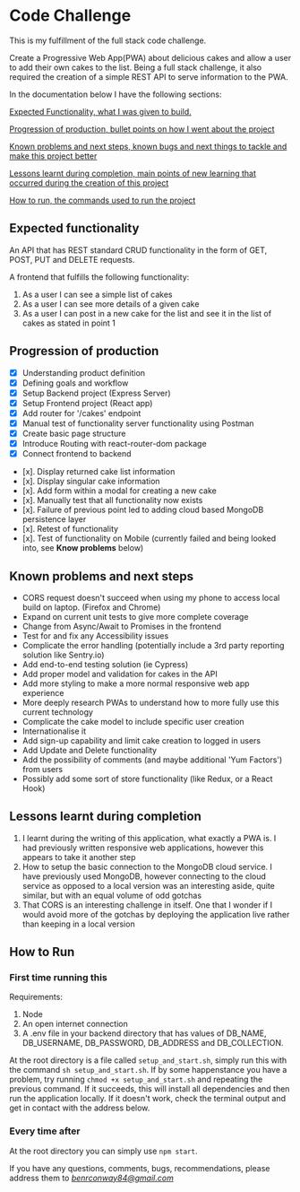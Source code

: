 # Code Challenge

This is my fulfillment of the full stack code challenge.

Create a Progressive Web App(PWA) about delicious cakes and allow a user to add their own cakes to the list.
Being a full stack challenge, it also required the creation of a simple REST API to serve information to the PWA.

In the documentation below I have the following sections:

[Expected Functionality, what I was given to build.](#Expected-functionality)

[Progression of production, bullet points on how I went about the project](#Progression-of-production)

[Known problems and next steps, known bugs and next things to tackle and make this project better](#Known-problems-and-next-steps)

[Lessons learnt during completion, main points of new learning that occurred during the creation of this project](#Lessons-learnt-during-completion)

[How to run, the commands used to run the project](#How-to-run)

## Expected functionality

An API that has REST standard CRUD functionality in the form of GET, POST, PUT and DELETE requests.

A frontend that fulfills the following functionality:

1. As a user I can see a simple list of cakes
2. As a user I can see more details of a given cake
3. As a user I can post in a new cake for the list and see it in the list of cakes as stated in point 1

## Progression of production

- [x] Understanding product definition
- [x] Defining goals and workflow
- [x] Setup Backend project (Express Server)
- [x] Setup Frontend project (React app)
- [x] Add router for '/cakes' endpoint
- [x] Manual test of functionality server functionality using Postman
- [x] Create basic page structure
- [x] Introduce Routing with react-router-dom package
- [x] Connect frontend to backend
- [x]. Display returned cake list information
- [x]. Display singular cake information
- [x]. Add form within a modal for creating a new cake
- [x]. Manually test that all functionality now exists
- [x]. Failure of previous point led to adding cloud based MongoDB persistence layer
- [x]. Retest of functionality
- [x]. Test of functionality on Mobile (currently failed and being looked into, see **Know problems** below)

## Known problems and next steps

- CORS request doesn't succeed when using my phone to access local build on laptop. (Firefox and Chrome)
- Expand on current unit tests to give more complete coverage
- Change from Async/Await to Promises in the frontend
- Test for and fix any Accessibility issues
- Complicate the error handling (potentially include a 3rd party reporting solution like Sentry.io)
- Add end-to-end testing solution (ie Cypress)
- Add proper model and validation for cakes in the API
- Add more styling to make a more normal responsive web app experience
- More deeply research PWAs to understand how to more fully use this current technology
- Complicate the cake model to include specific user creation
- Internationalise it
- Add sign-up capability and limit cake creation to logged in users
- Add Update and Delete functionality
- Add the possibility of comments (and maybe additional 'Yum Factors') from users
- Possibly add some sort of store functionality (like Redux, or a React Hook)

## Lessons learnt during completion

1. I learnt during the writing of this application, what exactly a PWA is. I had previously written responsive web applications, however this appears to take it another step
2. How to setup the basic connection to the MongoDB cloud service. I have previously used MongoDB, however connecting to the cloud service as opposed to a local version was an interesting aside, quite similar, but with an equal volume of odd gotchas
3. That CORS is an interesting challenge in itself. One that I wonder if I would avoid more of the gotchas by deploying the application live rather than keeping in a local version

## How to Run

### First time running this

Requirements:

1. Node
2. An open internet connection
3. A .env file in your backend directory that has values of DB_NAME, DB_USERNAME, DB_PASSWORD, DB_ADDRESS and DB_COLLECTION.

At the root directory is a file called `setup_and_start.sh`, simply run this with the command `sh setup_and_start.sh`.
If by some happenstance you have a problem, try running `chmod +x setup_and_start.sh` and repeating the previous command.
If it succeeds, this will install all dependencies and then run the application locally.
If it doesn't work, check the terminal output and get in contact with the address below.

### Every time after

At the root directory you can simply use `npm start`.

If you have any questions, comments, bugs, recommendations, please address them to *benrconway84@gmail.com*
